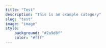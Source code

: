 ```yaml
---
title: "Test"
description: "This is an example category"
slug: "test"
image: "image"
style:
    background: "#2a9d8f"
    color: "#fff"
---
```

